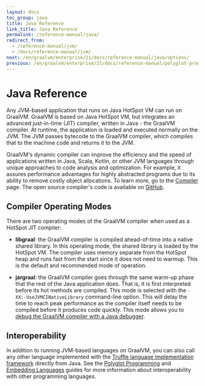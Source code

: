 ```yaml
---
layout: docs
toc_group: java
title: Java Reference
link_title: Java Reference
permalink: /reference-manual/java/
redirect_from:
  - /reference-manual/jvm/
  - /docs/reference-manual/jvm/
next: /en/graalvm/enterprise/21/docs/reference-manual/java/options/
previous: /en/graalvm/enterprise/21/docs/reference-manual/polyglot-programming/
---
```


# Java Reference

Any JVM-based application that runs on Java HotSpot VM can run on GraalVM.
GraalVM is based on Java HotSpot VM, but integrates an advanced just-in-time (JIT) compiler, written in Java - the GraalVM compiler.
At runtime, the application is loaded and executed normally on the JVM.
The JVM passes bytecode to the GraalVM compiler, which compiles that to the machine code and returns it to the JVM.

GraalVM's dynamic compiler can improve the efficiency and the speed of applications written in Java, Scala, Kotlin, or other JVM languages through unique approaches to code analysis and optimization.
For example, it assures performance advantages for highly abstracted programs due to its ability to remove costly object allocations.
To learn more, go to the [Compiler](/reference-manual/compiler/) page.
The open source compiler's code is available on [GitHub](https://github.com/oracle/graal/tree/master/compiler).

## Compiler Operating Modes

There are two operating modes of the GraalVM compiler when used as a HotSpot JIT compiler:
- **libgraal**: the GraalVM compiler is compiled ahead-of-time into a native shared library.
In this operating mode, the shared library is loaded by the HotSpot VM.
The compiler uses memory separate from the HotSpot heap and runs fast from the start since it does not need to warmup.
This is the default and recommended mode of operation.

- **jargraal**: the GraalVM compiler goes through the same warm-up phase that the rest of the Java application does. That is, it is first interpreted before its hot methods are compiled.
This mode is selected with the `-XX:-UseJVMCINativeLibrary` command-line option.
This will delay the time to reach peak performance as the compiler itself needs to be compiled before it produces code quickly.
This mode allows you to [debug the GraalVM compiler with a Java debugger](Operations.md/#troubleshooting-the-graalvm-compiler).


## Interoperability

In addition to running JVM-based languages on GraalVM, you can also call any other language implemented with the [Truffle language implementation framework](../truffle-framework/README.md) directly from Java.
See the [Polyglot Programming](../polyglot-programming.md) and [Embedding Languages](../embed-languages.md) guides for more information about interoperability with other programming languages.

